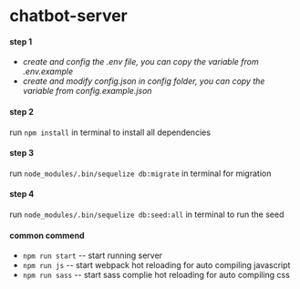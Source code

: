 # chatbot-server

#### step 1
* _create and config the .env file, you can copy the variable from .env.example_
* _create and modify config.json in config folder, you can copy the variable from config.example.json_

#### step 2
run `npm install` in terminal to install all dependencies

#### step 3
run `node_modules/.bin/sequelize db:migrate` in terminal for migration

#### step 4
run `node_modules/.bin/sequelize db:seed:all` in terminal to run the seed

#### common commend
* `npm run start` -- start running server
* `npm run js` -- start webpack hot reloading for auto compiling javascript
* `npm run sass` -- start sass complie hot reloading for auto compiling css
